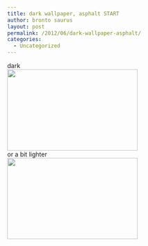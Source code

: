 ```yaml
---
title: dark wallpaper, asphalt START
author: bronto saurus
layout: post
permalink: /2012/06/dark-wallpaper-asphalt/
categories:
  - Uncategorized
---
```

dark  
[<img src="http://brontosaurusrex.69.mu/wp-content/uploads/2012/06/cbart-300x187.png" alt="" title="cbart" width="300" height="187" class="aligncenter size-medium wp-image-2185" />][1]  
or a bit lighter  
[<img src="http://brontosaurusrex.69.mu/wp-content/uploads/2012/06/cbart_grey-300x187.png" alt="" title="cbart_grey" width="300" height="187" class="aligncenter size-medium wp-image-2189" />][2]

 [1]: http://brontosaurusrex.69.mu/wp-content/uploads/2012/06/cbart.png
 [2]: http://brontosaurusrex.69.mu/wp-content/uploads/2012/06/cbart_grey.png